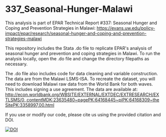 # 337_Seasonal-Hunger-Malawi


This analysis is part of EPAR Technical Report #337: Seasonal Hunger and Coping and Prevention Strategies in Malawi: https://evans.uw.edu/policy-impact/epar/research/seasonal-hunger-and-coping-and-prevention-strategies-malawi

This repository includes the Stata .do file to replicate EPAR's analysis of seasonal hunger and prevention and coping strategies in Malawi. To run the analysis locally, open the .do file and change the directory filepaths as necessary. 

The .do file also includes code for data cleaning and variable construction. The data are from the Malawi LSMS-ISA. To recreate the dataset, you will need to download Malawi raw data from the World Bank for both waves. This includes signing a use agreement. The data are available at: http://econ.worldbank.org/WBSITE/EXTERNAL/EXTDEC/EXTRESEARCH/EXTLSMS/0,,contentMDK:23635480~pagePK:64168445~piPK:64168309~theSitePK:3358997,00.html

If you use or modify our code, please cite us using the provided citation and DOI.

[![DOI](https://zenodo.org/badge/81597024.svg)](https://zenodo.org/badge/latestdoi/81597024)
